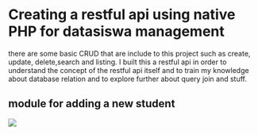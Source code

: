 # Creating a restful api using native PHP for datasiswa management

there are some basic CRUD that are include to this project such as create, update, delete,search and listing. I built this a restful api in order to understand the concept of the restful api itself and to train my knowledge about database relation and to explore further about query join and stuff.

## module for adding a new student
<img src="https://github.com/lildwagz/NativeApiDatasiswa/pictures/create_datasiswa.PNG"/>
